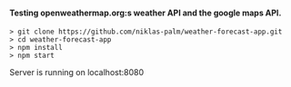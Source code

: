 #### Testing openweathermap.org:s weather API and the google maps API.

```
> git clone https://github.com/niklas-palm/weather-forecast-app.git
> cd weather-forecast-app
> npm install
> npm start
```

Server is running on localhost:8080
